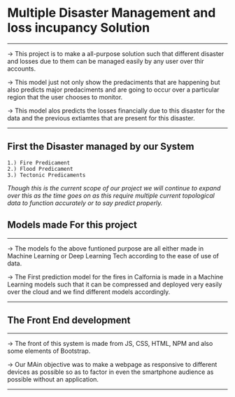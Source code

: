 # Multiple Disaster Management and loss incupancy Solution

***
-> This project is to make a all-purpose solution such that different disaster and losses due to them can be managed easily by any user over thir accounts.

-> This model just not only show the predaciments that are happening but also predicts major predaciments and are going to occur over a particular region that the user chooses to monitor.

-> This model alos predicts the losses financially due to this disaster for the data and the previous extiamtes that are present for this disaster.
***

## First the Disaster managed by our System

```
1.) Fire Predicament 
2.) Flood Predicament
3.) Tectonic Predicaments
```

*Though this is the current scope of our project we will continue to expand over this as the time goes on as this require multiple current topological data to function accurately or to say predict properly.*

##  Models made For this project

***
-> The models fo the above funtioned purpose are all either made in Machine Learning or Deep Learning Tech according to the ease of use of data.

-> The First prediction model for the fires in Calfornia is made in a Machine Learning models such that it can be compressed and deployed very easily over the cloud and we find different models accordingly.
***

## The Front End development 

***
-> The front of this system is made from JS, CSS, HTML, NPM and also some elements of Bootstrap.

-> Our MAin objective was to make a webpage as responsive to different devices as possible so as to factor in even the smartphone audience as possible without an application.
***
